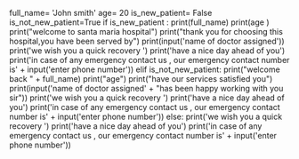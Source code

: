 full_name= 'John smith'
age= 20
is_new_patient= False
is_not_new_patient=True
if is_new_patient :
    print(full_name)
    print(age )
    print("welcome to santa maria hospital")
    print("thank you for choosing this hospital,you have been served by")
    print(input('name of doctor assigned'))
    print('we wish you a quick recovery ')
    print('have a nice day ahead of you')
    print('in case of any emergency contact us , our emergency contact number is' + input('enter phone number'))
elif is_not_new_patient:
    print("welcome back " + full_name)
    print("age")
    print("have our services satisfied you")
    print(input('name of doctor assigned' + "has been happy working with you sir"))
    print('we wish you a quick recovery ')
    print('have a nice day ahead of you')
    print('in case of any emergency contact us , our emergency contact number is' + input('enter phone number'))
else:
    print('we wish you a quick recovery ')
    print('have a nice day ahead of you')
    print('in case of any emergency contact us , our emergency contact number is' + input('enter phone number'))
